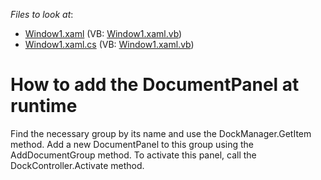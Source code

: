 <!-- default file list -->
*Files to look at*:

* [Window1.xaml](./CS/SimpleDockingApplication/Window1.xaml) (VB: [Window1.xaml.vb](./VB/SimpleDockingApplication/Window1.xaml.vb))
* [Window1.xaml.cs](./CS/SimpleDockingApplication/Window1.xaml.cs) (VB: [Window1.xaml.vb](./VB/SimpleDockingApplication/Window1.xaml.vb))
<!-- default file list end -->
# How to add the DocumentPanel at runtime


<p>Find the necessary group by its name and use the DockManager.GetItem method. Add a new DocumentPanel to this group using the<br />
AddDocumentGroup method. To activate this panel, call the DockController.Activate method.</p>

<br/>


